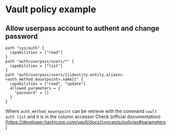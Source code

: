 # Vault policy example 

## Allow userpass account to authent and change password 
```hcl
path "sys/auth" {
  capabilities = ["read"]
}
path "auth/userpass/users/*" {
  capabilities = ["list"]
}
path "auth/userpass/users/{{identity.entity.aliases.<auth_method_mountpoint>.name}}" {
  capabilities = ["read", "update"]
  allowed_parameters = {
    "password" = []
  }
}
```
Where `auth_method_mountpoint` can be retrieve with the command `vault auth list` and it is in the column accessor 
Check (official documentation)[https://developer.hashicorp.com/vault/docs/concepts/policies#parameters] 



